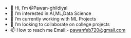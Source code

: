 - 👋 Hi, I’m @Pawan-ghildiyal
- 👀 I’m interested in AI,ML,Data Science
- 🌱 I’m currently working with ML Projects
- 💞️ I’m looking to collaborate on college projects
- 📫 How to reach me Email:- pawanfeb720@gmail.com 
